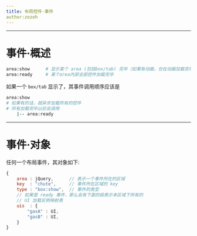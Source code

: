 ```yaml
---
title: 布局控件·事件
author:zozoh
---
```


----------------------------------
# 事件·概述

```bash
area:show      # 显示某个 area (包括box/tab) 完毕（如果有动画，也在动画加载完毕后）
area:ready     # 某个area内部全部控件加载完毕
```

如果一个 `box/tab` 显示了，其事件调用顺序应该是

```bash
area:show
# 如果有的话，就异步加载所有的控件
# 所有加载完毕以后会调用
    |-- area:ready
```

----------------------------------
# 事件·对象

任何一个布局事件，其对象如下:

```js
{
    area : jQuery,      // 表示一个事件所在的区域
    key  : "chute",     // 事件所在区域的 key
    type : "box:show",  // 事件的类型
    // 如果是 ready 事件，那么会有下面的段表示本区域下所有的
    // UI 加载实例映射表
    uis  : {
        "gasA" : UI,
        "gasB" : UI,
    }
}
```